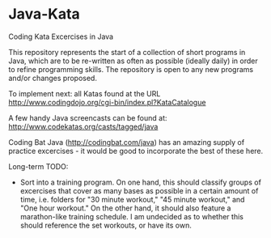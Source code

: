 # Java-Kata
Coding Kata Excercises in Java

This repository represents the start of a collection of short programs in Java, which are to be re-written as often as possible (ideally daily) in order to refine programming skills. The repository is open to any new programs and/or changes proposed.

To implement next: all Katas found at the URL http://www.codingdojo.org/cgi-bin/index.pl?KataCatalogue

A few handy Java screencasts can be found at: http://www.codekatas.org/casts/tagged/java

Coding Bat Java (http://codingbat.com/java) has an amazing supply of practice excercises - it would be good to incorporate the best of these here. 

Long-term TODO: 
- Sort into a training program. On one hand, this should classify groups of excercises that cover as many bases as possible in a certain amount of time, i.e. folders for "30 minute workout," "45 minute workout," and "One hour workout." On the other hand, it should also feature a marathon-like training schedule. I am undecided as to whether this should reference the set workouts, or have its own.
